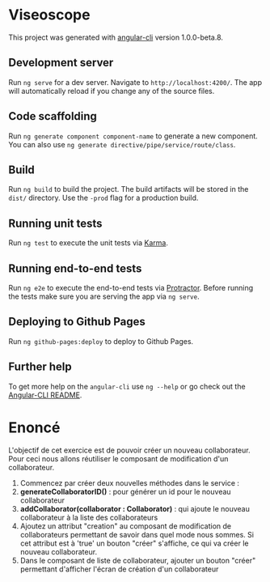 # Viseoscope

This project was generated with [angular-cli](https://github.com/angular/angular-cli) version 1.0.0-beta.8.

## Development server
Run `ng serve` for a dev server. Navigate to `http://localhost:4200/`. The app will automatically reload if you change any of the source files.

## Code scaffolding

Run `ng generate component component-name` to generate a new component. You can also use `ng generate directive/pipe/service/route/class`.

## Build

Run `ng build` to build the project. The build artifacts will be stored in the `dist/` directory. Use the `-prod` flag for a production build.

## Running unit tests

Run `ng test` to execute the unit tests via [Karma](https://karma-runner.github.io).

## Running end-to-end tests

Run `ng e2e` to execute the end-to-end tests via [Protractor](http://www.protractortest.org/). 
Before running the tests make sure you are serving the app via `ng serve`.

## Deploying to Github Pages

Run `ng github-pages:deploy` to deploy to Github Pages.

## Further help

To get more help on the `angular-cli` use `ng --help` or go check out the [Angular-CLI README](https://github.com/angular/angular-cli/blob/master/README.md).

# Enoncé

L'objectif de cet exercice est de pouvoir créer un nouveau collaborateur. Pour ceci nous allons réutiliser le composant de modification d'un collaborateur.

1. Commencez par créer deux nouvelles méthodes dans le service :
 1. **generateCollaboratorID()** : pour générer un id pour le nouveau collaborateur
 2. **addCollaborator(collaborator : Collaborator)** : qui ajoute le nouveau collaborateur à la liste des collaborateurs
2. Ajoutez un attribut "creation" au composant de modification de collaborateurs permettant de savoir dans quel mode nous sommes. Si cet attribut est à 'true' un bouton "créer" s'affiche, ce qui va créer le nouveau collaborateur.
3. Dans le composant de liste de collaborateur, ajouter un bouton "créer" permettant d'afficher l'écran de création d'un collaborateur
